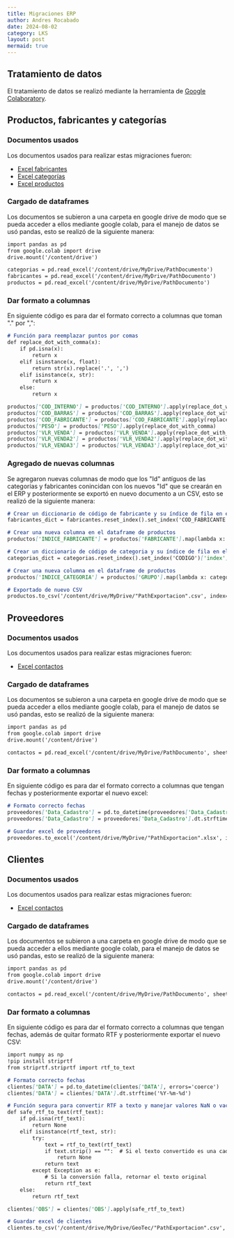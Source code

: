 ```yaml
---
title: Migraciones ERP
author: Andres Rocabado
date: 2024-08-02
category: LKS
layout: post
mermaid: true
---
```


## Tratamiento de datos
El tratamiento de datos se realizó mediante la herramienta de [Google Colaboratory](https://colab.research.google.com/).

Productos, fabricantes y categorías
-------------
### Documentos usados
Los documentos usados para realizar estas migraciones fueron:
- [Excel fabricantes](../assets/documents/PROD_FABRICANTE.xlsx)
- [Excel categorías](../assets//documents/PROD_CATEGORIAS.xlsx)
- [Excel productos](../assets/documents/PRODUCTOS.xlsx)

### Cargado de dataframes
Los documentos se subieron a una carpeta en google drive de modo que se pueda acceder a ellos mediante google colab, para el manejo de datos se usó pandas, esto se realizó de la siguiente manera:

```markdown
import pandas as pd
from google.colab import drive
drive.mount('/content/drive')

categorias = pd.read_excel('/content/drive/MyDrive/PathDocumento')
fabricantes = pd.read_excel('/content/drive/MyDrive/PathDocumento')
productos = pd.read_excel('/content/drive/MyDrive/PathDocumento')
```

### Dar formato a columnas
En siguiente código es para dar el formato correcto a columnas que toman "." por ",":

```markdown
# Función para reemplazar puntos por comas
def replace_dot_with_comma(x):
    if pd.isna(x):
        return x
    elif isinstance(x, float):
        return str(x).replace('.', ',')
    elif isinstance(x, str):
        return x
    else:
        return x

productos['COD_INTERNO'] = productos['COD_INTERNO'].apply(replace_dot_with_comma)
productos['COD_BARRAS'] = productos['COD_BARRAS'].apply(replace_dot_with_comma)
productos['COD_FABRICANTE'] = productos['COD_FABRICANTE'].apply(replace_dot_with_comma)
productos['PESO'] = productos['PESO'].apply(replace_dot_with_comma)
productos['VLR_VENDA'] = productos['VLR_VENDA'].apply(replace_dot_with_comma)
productos['VLR_VENDA2'] = productos['VLR_VENDA2'].apply(replace_dot_with_comma)
productos['VLR_VENDA3'] = productos['VLR_VENDA3'].apply(replace_dot_with_comma)
```

### Agregado de nuevas columnas
Se agregaron nuevas columnas de modo que los "Id" antíguos de las categorías y fabricantes conincidan con los nuevos "Id" que se crearán en el ERP y posteriormente se exportó en nuevo documento a un CSV, esto se realizó de la siguiente manera:

```markdown
# Crear un diccionario de código de fabricante y su índice de fila en el archivo de fabricantes
fabricantes_dict = fabricantes.reset_index().set_index('COD_FABRICANTE')['index'].add(1).to_dict()

# Crear una nueva columna en el dataframe de productos
productos['INDICE_FABRICANTE'] = productos['FABRICANTE'].map(lambda x: fabricantes_dict.get(x, None)).astype(pd.Int64Dtype())

# Crear un diccionario de código de categoria y su índice de fila en el archivo de categorias
categorias_dict = categorias.reset_index().set_index('CODIGO')['index'].add(1).to_dict()

# Crear una nueva columna en el dataframe de productos
productos['INDICE_CATEGORIA'] = productos['GRUPO'].map(lambda x: categorias_dict.get(x, None)).astype(pd.Int64Dtype())

# Exportado de nuevo CSV
productos.to_csv('/content/drive/MyDrive/"PathExportacion".csv', index=False)
```

Proveedores
-------------
### Documentos usados
Los documentos usados para realizar estas migraciones fueron:
- [Excel contactos](../assets/documents/CONTACTOS.xlsx)
### Cargado de dataframes
Los documentos se subieron a una carpeta en google drive de modo que se pueda acceder a ellos mediante google colab, para el manejo de datos se usó pandas, esto se realizó de la siguiente manera:

```markdown
import pandas as pd
from google.colab import drive
drive.mount('/content/drive')

contactos = pd.read_excel('/content/drive/MyDrive/PathDocumento', sheet_name='proveedor')
```
### Dar formato a columnas
En siguiente código es para dar el formato correcto a columnas que tengan fechas y posteriormente exportar el nuevo excel:

```markdown
# Formato correcto fechas
proveedores['Data_Cadastro'] = pd.to_datetime(proveedores['Data_Cadastro'], errors='coerce')
proveedores['Data_Cadastro'] = proveedores['Data_Cadastro'].dt.strftime('%Y-%m-%d')

# Guardar excel de proveedores
proveedores.to_excel('/content/drive/MyDrive/"PathExportacion".xlsx', index=False)
```

Clientes
-------------
### Documentos usados
Los documentos usados para realizar estas migraciones fueron:
- [Excel contactos](../assets/documents/CONTACTOS.xlsx)
### Cargado de dataframes
Los documentos se subieron a una carpeta en google drive de modo que se pueda acceder a ellos mediante google colab, para el manejo de datos se usó pandas, esto se realizó de la siguiente manera:

```markdown
import pandas as pd
from google.colab import drive
drive.mount('/content/drive')

contactos = pd.read_excel('/content/drive/MyDrive/PathDocumento', sheet_name='Cliente')
```

### Dar formato a columnas
En siguiente código es para dar el formato correcto a columnas que tengan fechas, además de quitar formato RTF y posteriormente exportar el nuevo CSV:

```markdown
import numpy as np
!pip install striprtf
from striprtf.striprtf import rtf_to_text

# Formato correcto fechas
clientes['DATA'] = pd.to_datetime(clientes['DATA'], errors='coerce')
clientes['DATA'] = clientes['DATA'].dt.strftime('%Y-%m-%d')

# Función segura para convertir RTF a texto y manejar valores NaN o vacíos
def safe_rtf_to_text(rtf_text):
    if pd.isna(rtf_text):
        return None
    elif isinstance(rtf_text, str):
        try:
            text = rtf_to_text(rtf_text)
            if text.strip() == "":  # Si el texto convertido es una cadena vacía, retorna None
                return None
            return text
        except Exception as e:
            # Si la conversión falla, retornar el texto original
            return rtf_text
    else:
        return rtf_text

clientes['OBS'] = clientes['OBS'].apply(safe_rtf_to_text)

# Guardar excel de clientes
clientes.to_csv('/content/drive/MyDrive/GeoTec/"PathExportacion".csv', index=False)
```
